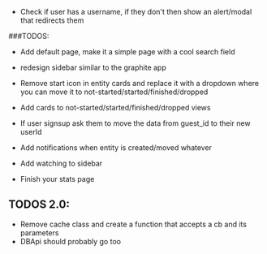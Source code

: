 - Check if user has a username, if they don't then show an alert/modal that redirects them

###TODOS:

- Add default page, make it a simple page with a cool search field
- redesign sidebar similar to the graphite app
- Remove start icon in entity cards and replace it with a dropdown where you can move it to not-started/started/finished/dropped
- Add cards to not-started/started/finished/dropped views
- If user signsup ask them to move the data from guest_id to their new userId
- Add notifications when entity is created/moved whatever
- Add watching to sidebar


- Finish your stats page


## TODOS 2.0:
- Remove cache class and create a function that accepts a cb and its parameters
- DBApi should probably go too
